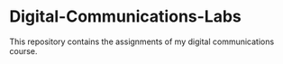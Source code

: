 # Digital-Communications-Labs
This repository contains the assignments of my digital communications course.
